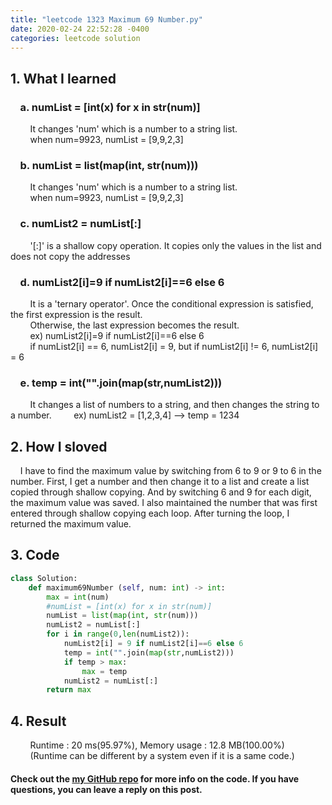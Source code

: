 ```yaml
---
title: "leetcode 1323 Maximum 69 Number.py"
date: 2020-02-24 22:52:28 -0400
categories: leetcode solution
---
```


## 1. What I learned
### &nbsp;&nbsp;&nbsp;&nbsp;a. numList = [int(x) for x in str(num)]  
&nbsp;&nbsp;&nbsp;&nbsp;&nbsp;&nbsp;&nbsp;&nbsp;It changes 'num' which is a number to a string list.  
&nbsp;&nbsp;&nbsp;&nbsp;&nbsp;&nbsp;&nbsp;&nbsp;when num=9923, numList = [9,9,2,3]

### &nbsp;&nbsp;&nbsp;&nbsp;b. numList = list(map(int, str(num))) 
&nbsp;&nbsp;&nbsp;&nbsp;&nbsp;&nbsp;&nbsp;&nbsp;It changes 'num' which is a number to a string list.  
&nbsp;&nbsp;&nbsp;&nbsp;&nbsp;&nbsp;&nbsp;&nbsp;when num=9923, numList = [9,9,2,3]

### &nbsp;&nbsp;&nbsp;&nbsp;c. numList2 = numList[:] 
&nbsp;&nbsp;&nbsp;&nbsp;&nbsp;&nbsp;&nbsp;&nbsp;'[:]' is a shallow copy operation. It copies only the values in the list and does not copy the addresses

### &nbsp;&nbsp;&nbsp;&nbsp;d. numList2[i]=9 if numList2[i]==6 else 6  
&nbsp;&nbsp;&nbsp;&nbsp;&nbsp;&nbsp;&nbsp;&nbsp;It is a 'ternary operator'. Once the conditional expression is satisfied, the first expression is the result.  
&nbsp;&nbsp;&nbsp;&nbsp;&nbsp;&nbsp;&nbsp;&nbsp;Otherwise, the last expression becomes the result.  
&nbsp;&nbsp;&nbsp;&nbsp;&nbsp;&nbsp;&nbsp;&nbsp;ex) numList2[i]=9 if numList2[i]==6 else 6  
&nbsp;&nbsp;&nbsp;&nbsp;&nbsp;&nbsp;&nbsp;&nbsp;if numList2[i] == 6, numList2[i] = 9, but if numList2[i] != 6, numList2[i] = 6

### &nbsp;&nbsp;&nbsp;&nbsp;e. temp = int("".join(map(str,numList2))) 
&nbsp;&nbsp;&nbsp;&nbsp;&nbsp;&nbsp;&nbsp;&nbsp;It changes a list of numbers to a string, and then changes the string to a number.
&nbsp;&nbsp;&nbsp;&nbsp;&nbsp;&nbsp;&nbsp;&nbsp;ex) numList2 = [1,2,3,4] --> temp = 1234  

## 2. How I sloved
&nbsp;&nbsp;&nbsp;&nbsp;I have to find the maximum value by switching from 6 to 9 or 9 to 6 in the number. First, I get a number and then change it to a list and create a list copied through shallow copying. And by switching 6 and 9 for each digit, the maximum value was saved. I also maintained the number that was first entered through shallow copying each loop. After turning the loop, I returned the maximum value.

## 3. Code
```python
class Solution:
    def maximum69Number (self, num: int) -> int:
        max = int(num)
        #numList = [int(x) for x in str(num)]
        numList = list(map(int, str(num)))
        numList2 = numList[:]
        for i in range(0,len(numList2)):
            numList2[i] = 9 if numList2[i]==6 else 6
            temp = int("".join(map(str,numList2)))
            if temp > max:
                max = temp
            numList2 = numList[:]
        return max
```

## 4. Result
&nbsp;&nbsp;&nbsp;&nbsp;&nbsp;&nbsp;&nbsp;&nbsp;Runtime : 20 ms(95.97%), Memory usage : 12.8 MB(100.00%)  
&nbsp;&nbsp;&nbsp;&nbsp;&nbsp;&nbsp;&nbsp;&nbsp;(Runtime can be different by a system even if it is a same code.)

#### Check out the [my GitHub repo][hyuk-gh] for more info on the code. If you have questions, you can leave a reply on this post.

[hyuk-gh]:   https://github.com/dlgur1994/StudyAlgorithms/tree/master/leetcode
